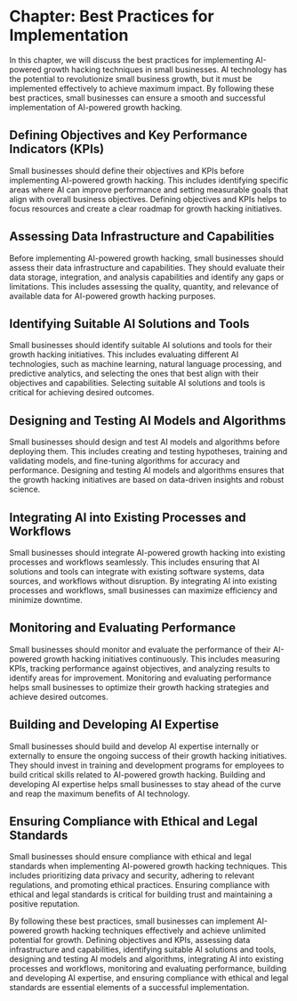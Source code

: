 Chapter: Best Practices for Implementation
==========================================

In this chapter, we will discuss the best practices for implementing AI-powered growth hacking techniques in small businesses. AI technology has the potential to revolutionize small business growth, but it must be implemented effectively to achieve maximum impact. By following these best practices, small businesses can ensure a smooth and successful implementation of AI-powered growth hacking.

Defining Objectives and Key Performance Indicators (KPIs)
---------------------------------------------------------

Small businesses should define their objectives and KPIs before implementing AI-powered growth hacking. This includes identifying specific areas where AI can improve performance and setting measurable goals that align with overall business objectives. Defining objectives and KPIs helps to focus resources and create a clear roadmap for growth hacking initiatives.

Assessing Data Infrastructure and Capabilities
----------------------------------------------

Before implementing AI-powered growth hacking, small businesses should assess their data infrastructure and capabilities. They should evaluate their data storage, integration, and analysis capabilities and identify any gaps or limitations. This includes assessing the quality, quantity, and relevance of available data for AI-powered growth hacking purposes.

Identifying Suitable AI Solutions and Tools
-------------------------------------------

Small businesses should identify suitable AI solutions and tools for their growth hacking initiatives. This includes evaluating different AI technologies, such as machine learning, natural language processing, and predictive analytics, and selecting the ones that best align with their objectives and capabilities. Selecting suitable AI solutions and tools is critical for achieving desired outcomes.

Designing and Testing AI Models and Algorithms
----------------------------------------------

Small businesses should design and test AI models and algorithms before deploying them. This includes creating and testing hypotheses, training and validating models, and fine-tuning algorithms for accuracy and performance. Designing and testing AI models and algorithms ensures that the growth hacking initiatives are based on data-driven insights and robust science.

Integrating AI into Existing Processes and Workflows
----------------------------------------------------

Small businesses should integrate AI-powered growth hacking into existing processes and workflows seamlessly. This includes ensuring that AI solutions and tools can integrate with existing software systems, data sources, and workflows without disruption. By integrating AI into existing processes and workflows, small businesses can maximize efficiency and minimize downtime.

Monitoring and Evaluating Performance
-------------------------------------

Small businesses should monitor and evaluate the performance of their AI-powered growth hacking initiatives continuously. This includes measuring KPIs, tracking performance against objectives, and analyzing results to identify areas for improvement. Monitoring and evaluating performance helps small businesses to optimize their growth hacking strategies and achieve desired outcomes.

Building and Developing AI Expertise
------------------------------------

Small businesses should build and develop AI expertise internally or externally to ensure the ongoing success of their growth hacking initiatives. They should invest in training and development programs for employees to build critical skills related to AI-powered growth hacking. Building and developing AI expertise helps small businesses to stay ahead of the curve and reap the maximum benefits of AI technology.

Ensuring Compliance with Ethical and Legal Standards
----------------------------------------------------

Small businesses should ensure compliance with ethical and legal standards when implementing AI-powered growth hacking techniques. This includes prioritizing data privacy and security, adhering to relevant regulations, and promoting ethical practices. Ensuring compliance with ethical and legal standards is critical for building trust and maintaining a positive reputation.

By following these best practices, small businesses can implement AI-powered growth hacking techniques effectively and achieve unlimited potential for growth. Defining objectives and KPIs, assessing data infrastructure and capabilities, identifying suitable AI solutions and tools, designing and testing AI models and algorithms, integrating AI into existing processes and workflows, monitoring and evaluating performance, building and developing AI expertise, and ensuring compliance with ethical and legal standards are essential elements of a successful implementation.
